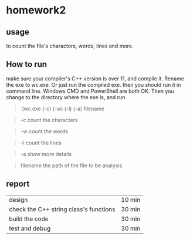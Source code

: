 # homework2
## usage
to count the file's charactors, words, lines and more.
## How to run 
make sure your compiler's C++ version is over 11, and compile it. Rename the exe to wc.exe.
Or just run the compiled exe.
then you should run it in command line. Windows CMD and PowerShell are both OK.
Then you change to the directory where the exe is, and run
> .\wc.exe (-c) (-w) (-l) (-a) filename

> -c count the characters

> -w count the words

> -l count the lines

> -a show more details

> filename the path of the file to be analysis.

## report

<table>
<tr><td>design</td><td>10 min</td></tr>
<tr><td>check the C++ string class's functions</td><td>30 min</td></tr> 
<tr><td>build the code</td><td>30 min</td></tr>
<tr><td>test and debug</td><td>30 min</td></tr>
</table>



